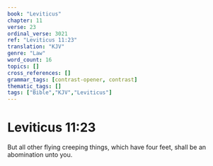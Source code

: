 ```yaml
---
book: "Leviticus"
chapter: 11
verse: 23
ordinal_verse: 3021
ref: "Leviticus 11:23"
translation: "KJV"
genre: "Law"
word_count: 16
topics: []
cross_references: []
grammar_tags: [contrast-opener, contrast]
thematic_tags: []
tags: ["Bible","KJV","Leviticus"]
---
```


# Leviticus 11:23

But all other flying creeping things, which have four feet, shall be an abomination unto you.
